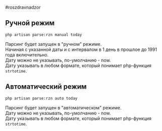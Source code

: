 #roszdravnadzor

Ручной режим
------------

```
php artisan parse:rzn manual today
```

Парсинг будет запущен в "ручном" режиме.\
Начиная с указанной даты и с интервалом в 1 день в прошлое до 1991 года включительно.\
Дату можно не указывать, по-умолчанию - now.\
Дату указывать в любом формате, который понимает php-функция `strtotime`.

Автоматический режим
------------

```
php artisan parse:rzn auto today
```

Парсинг будет запущен в "автоматическом" режиме.\
Дату можно не указывать, по-умолчанию - now.\
Дату указывать в любом формате, который понимает php-функция `strtotime`.
